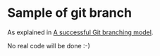 # Sample of git branch

As explained in [A successful Git branching model](http://nvie.com/posts/a-successful-git-branching-model/).

No real code will be done :-)
